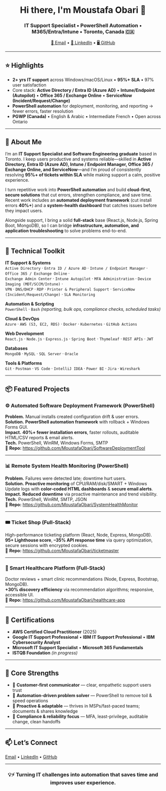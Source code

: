 <h1 align="center">Hi there, I'm Moustafa Obari 👋</h1>
<h3 align="center">IT Support Specialist • PowerShell Automation • M365/Entra/Intune • Toronto, Canada 🇨🇦</h3>

<p align="center">
  <a href="mailto:moustafaobari@gmail.com">📧 Email</a> •
  <a href="https://linkedin.com/in/moustafaobari">💼 LinkedIn</a> •
  <a href="https://github.com/MoustafaObari">🖥 GitHub</a>
</p>

---

## ⭐ Highlights
- **2+ yrs IT support** across Windows/macOS/Linux • **95%+ SLA** • 97% user satisfaction  
- Core stack: **Active Directory / Entra ID (Azure AD)** • **Intune/Endpoint (Autopilot)** • **Office 365 / Exchange Online** • **ServiceNow (Incident/Request/Change)**  
- **PowerShell automation** for deployment, monitoring, and reporting → fewer errors, faster resolution  
- **PGWP (Canada)** • English & Arabic • Intermediate French • Open across Ontario

---

## 🚀 About Me
I’m an **IT Support Specialist and Software Engineering graduate** based in Toronto. I keep users productive and systems reliable—skilled in **Active Directory, Entra ID (Azure AD), Intune / Endpoint Manager, Office 365 / Exchange Online, and ServiceNow**—and I’m proud of consistently resolving **95%+ of tickets within SLA** while making support a calm, positive experience.

I turn repetitive work into **PowerShell automation** and build **cloud-first, secure solutions** that cut errors, strengthen compliance, and save time. Recent work includes an **automated deployment framework** (cut install errors **40%+**) and a **system-health dashboard** that catches issues before they impact users.

Alongside support, I bring a solid **full-stack** base (React.js, Node.js, Spring Boot, MongoDB), so I can bridge **infrastructure, automation, and application troubleshooting** to solve problems end-to-end.

---

## 🧠 Technical Toolkit

**IT Support & Systems**  
`Active Directory` · `Entra ID / Azure AD` · `Intune / Endpoint Manager` · `Office 365 / Exchange Online` ·  
`Exchange Admin Center` · `Intune Autopilot` · `MFA Administration` · `Device Imaging (MDT/SCCM/Intune)` ·  
`VPN` · `DNS/DHCP` · `RDP` · `Printer & Peripheral Support` · `ServiceNow (Incident/Request/Change)` · `SLA Monitoring`

**Automation & Scripting**  
`PowerShell` · `Bash`  *(reporting, bulk ops, compliance checks, scheduled tasks)*

**Cloud & DevOps**  
`Azure` · `AWS (S3, EC2, RDS)` · `Docker` · `Kubernetes` · `GitHub Actions`

**Web Development**  
`React.js` · `Node.js` · `Express.js` · `Spring Boot` · `Thymeleaf` · `REST APIs` · `JWT`

**Databases**  
`MongoDB` · `MySQL` · `SQL Server` · `Oracle`

**Tools & Platforms**  
`Git` · `Postman` · `VS Code` · `IntelliJ IDEA` · `Power BI` · `Jira` · `Wireshark`

---

## 📦 Featured Projects

### ⚙️ Automated Software Deployment Framework (PowerShell)
**Problem.** Manual installs created configuration drift & user errors.  
**Solution.** **PowerShell automation framework** with rollback + Windows Forms GUI.  
**Impact.** **40%+ fewer installation errors**, faster rollouts, auditable HTML/CSV reports & email alerts.  
**Tech.** PowerShell, WinRM, Windows Forms, SMTP  
🔗 **Repo:** https://github.com/MoustafaObari/SoftwareDeploymentTool

---

### 📊 Remote System Health Monitoring (PowerShell)
**Problem.** Failures were detected late; downtime hurt users.  
**Solution.** **Proactive monitoring** of CPU/RAM/disk/SMART + Windows Update logs with **color-coded HTML dashboards** & **secure email alerts**.  
**Impact.** **Reduced downtime** via proactive maintenance and trend visibility.  
**Tech.** PowerShell, WinRM, SMTP, JSON  
🔗 **Repo:** https://github.com/MoustafaObari/SystemHealthMonitor

---

### 🎟️ Ticket Shop (Full-Stack)
High-performance ticketing platform (React, Node, Express, MongoDB).  
**95+ Lighthouse score**, **–35% API response time** via query optimization, secure sessions with encrypted cookies.  
🔗 **Repo:** https://github.com/MoustafaObari/ticketmaster

---

### 🏥 Smart Healthcare Platform (Full-Stack)
Doctor reviews + smart clinic recommendations (Node, Express, Bootstrap, MongoDB).  
**+30% discovery efficiency** via recommendation algorithms; responsive, accessible UI.  
🔗 **Repo:** https://github.com/MoustafaObari/healthcare-app

---

## 🏅 Certifications
- **AWS Certified Cloud Practitioner** (2025)  
- **Google IT Support Professional** • **IBM IT Support Professional** • **IBM Cybersecurity Analyst**  
- **Microsoft IT Support Specialist** • **Microsoft 365 Fundamentals**  
- **ISTQB Foundation** *(in progress)*

---

## 🌟 Core Strengths
- 🤝 **Customer-first communicator** — clear, empathetic support users trust  
- 🧠 **Automation-driven problem solver** — PowerShell to remove toil & speed operations  
- 🚀 **Proactive & adaptable** — thrives in MSPs/fast-paced teams; documents & shares knowledge  
- 🔐 **Compliance & reliability focus** — MFA, least-privilege, auditable change, clean handoffs

---

## 📫 Let’s Connect
[Email](mailto:moustafaobari@gmail.com) • [LinkedIn](https://linkedin.com/in/moustafaobari) • [GitHub](https://github.com/MoustafaObari)

---

<h3 align="center">💡⚡ Turning IT challenges into automation that saves time and improves user experience.</h3>
